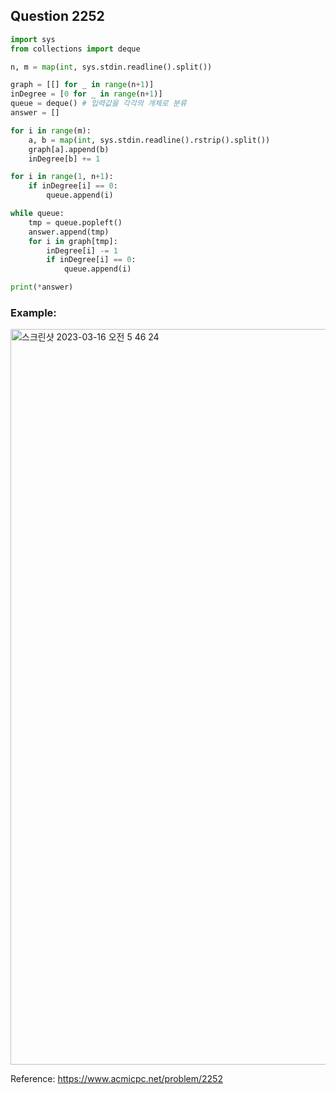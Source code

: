 ## Question 2252


```python 3
import sys
from collections import deque

n, m = map(int, sys.stdin.readline().split())

graph = [[] for _ in range(n+1)]
inDegree = [0 for _ in range(n+1)]
queue = deque() # 입력값을 각각의 개체로 분류 
answer = []

for i in range(m):
    a, b = map(int, sys.stdin.readline().rstrip().split())
    graph[a].append(b)
    inDegree[b] += 1

for i in range(1, n+1):
    if inDegree[i] == 0:
        queue.append(i)

while queue:
    tmp = queue.popleft()
    answer.append(tmp)
    for i in graph[tmp]:
        inDegree[i] -= 1
        if inDegree[i] == 0:
            queue.append(i)

print(*answer)

```


### Example:
<img width="1177" alt="스크린샷 2023-03-16 오전 5 46 24" src="https://user-images.githubusercontent.com/107760647/225438164-754e6649-db92-4aee-ad46-f8bcfc5a0163.png">


Reference:
https://www.acmicpc.net/problem/2252
